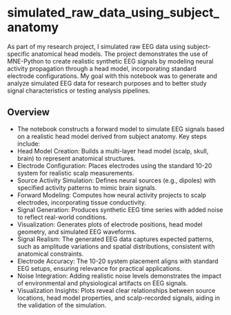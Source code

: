 # simulated_raw_data_using_subject_anatomy

As part of my research project, I simulated raw EEG data using subject-specific anatomical head models. The project demonstrates the use of MNE-Python to create realistic synthetic EEG signals by modeling neural activity propagation through a head model, incorporating standard electrode configurations. My goal with this notebook was to generate and analyze simulated EEG data for research purposes and to better study signal characteristics or testing analysis pipelines.


## Overview 
- The notebook constructs a forward model to simulate EEG signals based on a realistic head model derived from subject anatomy. Key steps include:
- Head Model Creation: Builds a multi-layer head model (scalp, skull, brain) to represent anatomical structures.
- Electrode Configuration: Places electrodes using the standard 10-20 system for realistic scalp measurements.
- Source Activity Simulation: Defines neural sources (e.g., dipoles) with specified activity patterns to mimic brain signals.
- Forward Modeling: Computes how neural activity projects to scalp electrodes, incorporating tissue conductivity.
- Signal Generation: Produces synthetic EEG time series with added noise to reflect real-world conditions.
- Visualization: Generates plots of electrode positions, head model geometry, and simulated EEG waveforms.
- Signal Realism: The generated EEG data captures expected patterns, such as amplitude variations and spatial distributions, consistent with anatomical constraints.
- Electrode Accuracy: The 10-20 system placement aligns with standard EEG setups, ensuring relevance for practical applications.
- Noise Integration: Adding realistic noise levels demonstrates the impact of environmental and physiological artifacts on EEG signals.
- Visualization Insights: Plots reveal clear relationships between source locations, head model properties, and scalp-recorded signals, aiding in the validation of the simulation.
